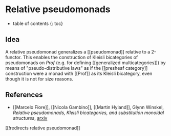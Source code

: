 # Relative pseudomonads

* table of contents
{: toc}

## Idea

A relative pseudomonad generalizes a [[pseudomonad]] relative to a 2-functor.  This enables the construction of Kleisli bicategories of pseudomonads on $Prof$ (e.g. for defining [[generalized multicategories]]) by means of "pseudo-distributive laws" as if the [[presheaf category]] construction were a monad with [[Prof]] as its Kleisli bicategory, even though it is not for size reasons.

## References

* [[Marcelo Fiore]], [[Nicola Gambino]], [[Martin Hyland]], Glynn Winskel, *Relative pseudomonads, Kleisli bicategories, and substitution monoidal structures*, [arxiv](https://arxiv.org/abs/1612.03678)

[[!redirects relative pseudomonad]]
